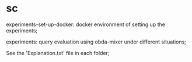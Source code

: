 # sc

experiments-set-up-docker: docker environment of setting up the experiments;

experiments: query evaluation using obda-mixer under different situations;

See the 'Explanation.txt' file in each folder;
